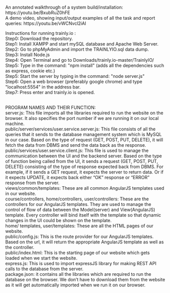 <br />
An annotated walkthrough of a system build/installation: https://youtu.be/BxubRuZ0hFE <br/>
A demo video, showing input/output examples of all the task and report queries: https://youtu.be/vWCNvcl2iAI <br/>

Instructions for running trainly.io : <br />
Step0: Download the repository. <br />
Step1: Install XAMPP and start mySQL database and Apache Web Server. <br />
Step2: Go to phpMyAdmin and import the TRAINLYIO.sql data dump. <br />
Step3: Install Node.js <br />
Step4: Open Terminal and go to Downloads/trainly.io-master/TrainlyIO/ <br />
Step5: Type in the command: "npm install" (adds all the dependencies such as express, cookie etc.) <br />
Step5: Start the server by typing in the command: "node server.js" <br />
Step6: Open a web browser (preferably google chrome) and type "localhost:5554" in the address bar. <br />
Step7: Press enter and trainly.io is opened. <br />

<br />
PROGRAM NAMES AND THEIR FUNCTION: <br />
server.js: This file imports all the libraries required to run the website on the browser. It also specifies the port number if we are running it on our local machine. <br />
public/server/services/user.service.server.js: This file consists of all the queries that it sends to the database management system which is MySQL in our case. Based on the type of request (GET, POST, PUT, DELETE), it will fetch the data from DBMS and send the data back as the response.<br />
public/services/user.service.client.js: This file is used to manage the communication between the UI and the backend server. Based on the type of function being called from the UI, it sends a request (GET, POST, PUT, DELETE) consisting of the type of response expected back from DBMS. For example, if it sends a GET request, it expects the server to return data. Or if it expects UPDATE, it expects back either “OK” response or “ERROR” response from the server.<br />
views/common/templates: These are all common AngularJS templates used in our website.<br />
course/controllers, home/controllers, user/controllers: These are the controllers for our AngularJS templates. They are used to manage the control of flow of data between the Model(server) and View(AngularJS) template. Every controller will bind itself with the template so that dynamic changes in the UI could be shown on the template.<br />
home/ templates, user/templates: These are all the HTML pages of our website.<br />
public/config.js: This is the route provider for our AngularJS templates. Based on the url, it will return the appropriate AngularJS template as well as the controller.<br />
public/index.html: This is the starting page of our website which gets loaded when we start the website.<br />
express.js: This is used to import expressJS library for making REST API calls to the database from the server.<br />
package.json: it contains all the libraries which are required to run the database on the browser. We don’t have to download them from the website as it will get automatically imported when we run it on our browser. <br />

